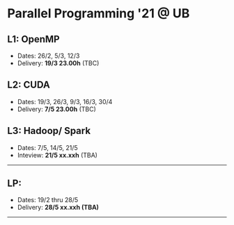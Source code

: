 # Parallel Programming '21 @ UB

## L1: OpenMP
- Dates: 26/2, 5/3, 12/3
- Delivery: **19/3 23.00h** (TBC)

## L2: CUDA
- Dates: 19/3, 26/3, 9/3, 16/3, 30/4
- Delivery: **7/5 23.00h** (TBC)

## L3: Hadoop/ Spark
- Dates: 7/5, 14/5, 21/5
- Inteview: **21/5 xx.xxh** (TBA)

---

## LP: 
- Dates: 19/2 thru 28/5
- Delivery: **28/5 xx.xxh (TBA)**

---

